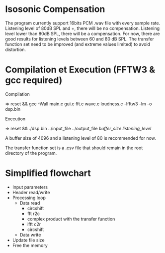 # Isosonic Compensation

The program currently support 16bits PCM .wav file with every sample rate.
Listening level of 80dB SPL and +, there will be no compensation.
Listening level lower than 80dB SPL, there will be a compensation.
For now, there are good results for listening levels between 60 and 80 dB SPL.
The transfer function set need to be improved (and extreme values limited) to avoid distortion.


# Compilation et Execution (FFTW3 & gcc required)

Compilation

=> reset && gcc -Wall main.c gui.c fft.c wave.c loudness.c -lfftw3 -lm -o dsp.bin

Execution

=> reset && ./dsp.bin ../input_file ../output_file *buffer_size* *listening_level*

A buffer size of 4096 and a listening level of 80 is recommended for now.

The transfer function set is a .csv file that should remain in the root directory of the program.


# Simplified flowchart

- Input parameters
- Header read/write
- Processing loop
  - Data read
    - circshift
    - fft r2c
    - complex product with the transfer function
    - ifft c2r
    - circshift
  - Data write
- Update file size
- Free the memory

